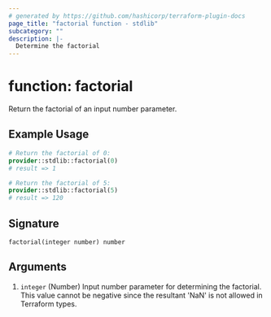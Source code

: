 ```yaml
---
# generated by https://github.com/hashicorp/terraform-plugin-docs
page_title: "factorial function - stdlib"
subcategory: ""
description: |-
  Determine the factorial
---
```


# function: factorial

Return the factorial of an input number parameter.

## Example Usage

```terraform
# Return the factorial of 0:
provider::stdlib::factorial(0)
# result => 1

# Return the factorial of 5:
provider::stdlib::factorial(5)
# result => 120
```

## Signature

<!-- signature generated by tfplugindocs -->
```text
factorial(integer number) number
```

## Arguments

<!-- arguments generated by tfplugindocs -->
1. `integer` (Number) Input number parameter for determining the factorial. This value cannot be negative since the resultant 'NaN' is not allowed in Terraform types.
